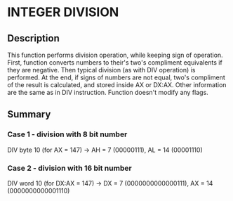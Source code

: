 
# INTEGER DIVISION
## Description
This function performs division operation, while keeping sign of operation.
First, function converts numbers to their's two's compliment equivalents if
they are negative. Then typical division (as with DIV operation) is performed.
At the end, if signs of numbers are not equal, two's compliment of the result
is calculated, and stored inside AX or DX:AX. Other information are the same
as in DIV instruction. Function doesn't modify any flags.

## Summary
### Case 1 - division with 8 bit number
DIV byte 10 (for AX = 147) -> AH = 7 (00000111), AL = 14 (00001110)
### Case 2 - division with 16 bit number
DIV word 10 (for DX:AX = 147) -> DX = 7 (0000000000000111), AX = 14 (0000000000001110)
